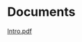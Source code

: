 # Documents

[Intro.pdf](https://docs.google.com/viewer?url=https://raw.githubusercontent.com/mehrshadhosseini28/Documents/843dc0e33b4c3c7fefe9c2dd9cbf9231f2f1b7fa/Certificates/Coursera/MachineLearning/Coursera%20MDCUS7273BND.pdf)
